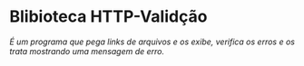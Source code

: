 # Blibioteca HTTP-Validção

*É um programa que pega links de arquivos e os exibe, verifica os erros e os trata mostrando uma mensagem de erro.*
